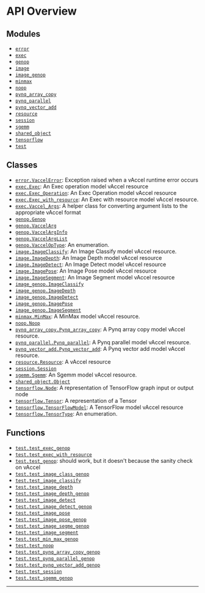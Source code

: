 <!-- markdownlint-disable -->

# API Overview

## Modules

- [`error`](./error.md#module-error)
- [`exec`](./exec.md#module-exec)
- [`genop`](./genop.md#module-genop)
- [`image`](./image.md#module-image)
- [`image_genop`](./image_genop.md#module-image_genop)
- [`minmax`](./minmax.md#module-minmax)
- [`noop`](./noop.md#module-noop)
- [`pynq_array_copy`](./pynq_array_copy.md#module-pynq_array_copy)
- [`pynq_parallel`](./pynq_parallel.md#module-pynq_parallel)
- [`pynq_vector_add`](./pynq_vector_add.md#module-pynq_vector_add)
- [`resource`](./resource.md#module-resource)
- [`session`](./session.md#module-session)
- [`sgemm`](./sgemm.md#module-sgemm)
- [`shared_object`](./shared_object.md#module-shared_object)
- [`tensorflow`](./tensorflow.md#module-tensorflow)
- [`test`](./test.md#module-test)

## Classes

- [`error.VaccelError`](./error.md#class-vaccelerror): Exception raised when a vAccel runtime error occurs
- [`exec.Exec`](./exec.md#class-exec): An Exec operation model vAccel resource
- [`exec.Exec_Operation`](./exec.md#class-exec_operation): An Exec Operation model vAccel resource
- [`exec.Exec_with_resource`](./exec.md#class-exec_with_resource): An Exec with resource model vAccel resource.
- [`exec.Vaccel_Args`](./exec.md#class-vaccel_args): A helper class for converting argument lists to the appropriate vAccel format
- [`genop.Genop`](./genop.md#class-genop)
- [`genop.VaccelArg`](./genop.md#class-vaccelarg)
- [`genop.VaccelArgInfo`](./genop.md#class-vaccelarginfo)
- [`genop.VaccelArgList`](./genop.md#class-vaccelarglist)
- [`genop.VaccelOpType`](./genop.md#class-vacceloptype): An enumeration.
- [`image.ImageClassify`](./image.md#class-imageclassify): An Image Classify model vAccel resource.
- [`image.ImageDepth`](./image.md#class-imagedepth): An Image Depth model vAccel resource
- [`image.ImageDetect`](./image.md#class-imagedetect): An Image Detect model vAccel resource
- [`image.ImagePose`](./image.md#class-imagepose): An Image Pose model vAccel resource
- [`image.ImageSegment`](./image.md#class-imagesegment): An Image Segment model vAccel resource
- [`image_genop.ImageClassify`](./image_genop.md#class-imageclassify)
- [`image_genop.ImageDepth`](./image_genop.md#class-imagedepth)
- [`image_genop.ImageDetect`](./image_genop.md#class-imagedetect)
- [`image_genop.ImagePose`](./image_genop.md#class-imagepose)
- [`image_genop.ImageSegment`](./image_genop.md#class-imagesegment)
- [`minmax.MinMax`](./minmax.md#class-minmax): A MinMax model vAccel resource.
- [`noop.Noop`](./noop.md#class-noop)
- [`pynq_array_copy.Pynq_array_copy`](./pynq_array_copy.md#class-pynq_array_copy): A Pynq array copy model vAccel resource.
- [`pynq_parallel.Pynq_parallel`](./pynq_parallel.md#class-pynq_parallel): A Pynq parallel model vAccel resource.
- [`pynq_vector_add.Pynq_vector_add`](./pynq_vector_add.md#class-pynq_vector_add): A Pynq vector add model vAccel resource.
- [`resource.Resource`](./resource.md#class-resource): A vAccel resource
- [`session.Session`](./session.md#class-session)
- [`sgemm.Sgemm`](./sgemm.md#class-sgemm): An Sgemm model vAccel resource.
- [`shared_object.Object`](./shared_object.md#class-object)
- [`tensorflow.Node`](./tensorflow.md#class-node): A representation of TensorFlow graph input or output node
- [`tensorflow.Tensor`](./tensorflow.md#class-tensor): A representation of a Tensor
- [`tensorflow.TensorFlowModel`](./tensorflow.md#class-tensorflowmodel): A TensorFlow model vAccel resource
- [`tensorflow.TensorType`](./tensorflow.md#class-tensortype): An enumeration.

## Functions

- [`test.test_exec_genop`](./test.md#function-test_exec_genop)
- [`test.test_exec_with_resource`](./test.md#function-test_exec_with_resource)
- [`test.test_genop`](./test.md#function-test_genop): should work, but it doesn't because the sanity check on vAccel
- [`test.test_image_class_genop`](./test.md#function-test_image_class_genop)
- [`test.test_image_classify`](./test.md#function-test_image_classify)
- [`test.test_image_depth`](./test.md#function-test_image_depth)
- [`test.test_image_depth_genop`](./test.md#function-test_image_depth_genop)
- [`test.test_image_detect`](./test.md#function-test_image_detect)
- [`test.test_image_detect_genop`](./test.md#function-test_image_detect_genop)
- [`test.test_image_pose`](./test.md#function-test_image_pose)
- [`test.test_image_pose_genop`](./test.md#function-test_image_pose_genop)
- [`test.test_image_segme_genop`](./test.md#function-test_image_segme_genop)
- [`test.test_image_segment`](./test.md#function-test_image_segment)
- [`test.test_min_max_genop`](./test.md#function-test_min_max_genop)
- [`test.test_noop`](./test.md#function-test_noop)
- [`test.test_pynq_array_copy_genop`](./test.md#function-test_pynq_array_copy_genop)
- [`test.test_pynq_parallel_genop`](./test.md#function-test_pynq_parallel_genop)
- [`test.test_pynq_vector_add_genop`](./test.md#function-test_pynq_vector_add_genop)
- [`test.test_session`](./test.md#function-test_session)
- [`test.test_sgemm_genop`](./test.md#function-test_sgemm_genop)


---


